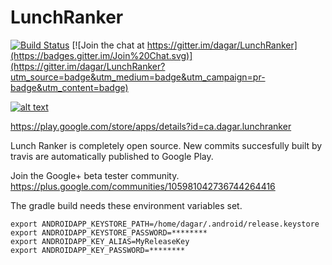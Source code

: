 LunchRanker
===========

[![Build Status](https://travis-ci.org/dagar/LunchRanker.svg?branch=master)](https://travis-ci.org/dagar/LunchRanker/builds) [![Join the chat at https://gitter.im/dagar/LunchRanker](https://badges.gitter.im/Join%20Chat.svg)](https://gitter.im/dagar/LunchRanker?utm_source=badge&utm_medium=badge&utm_campaign=pr-badge&utm_content=badge)


[![alt text](https://developer.android.com/images/brand/en_generic_rgb_wo_45.png "Lunch Ranker on Google Play")](https://play.google.com/store/apps/details?id=ca.dagar.lunchranker)

https://play.google.com/store/apps/details?id=ca.dagar.lunchranker


Lunch Ranker is completely open source. New commits succesfully built by travis are automatically published to Google Play.

Join the Google+ beta tester community. https://plus.google.com/communities/105981042736744264416

The gradle build needs these environment variables set.

    export ANDROIDAPP_KEYSTORE_PATH=/home/dagar/.android/release.keystore
    export ANDROIDAPP_KEYSTORE_PASSWORD=********
    export ANDROIDAPP_KEY_ALIAS=MyReleaseKey
    export ANDROIDAPP_KEY_PASSWORD=********

